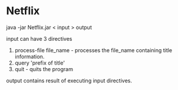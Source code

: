 # Netflix

java -jar Netflix.jar < input > output

input can have 3 directives

1. process-file file_name - processes the file_name containing title information.
2. query 'prefix of title'
3. quit - quits the program

output contains result of executing input directives.
